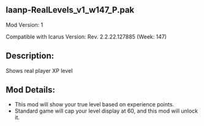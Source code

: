 laanp-RealLevels_v1_w147_P.pak
----------------------------------------------------------------------
Mod Version: 1

Compatible with Icarus Version: Rev. 2.2.22.127885 (Week: 147)

## Description:
Shows real player XP level

## Mod Details:
- This mod will show your true level based on experience points.
- Standard game will cap your level display at 60, and this mod will unlock it. 












































































































































